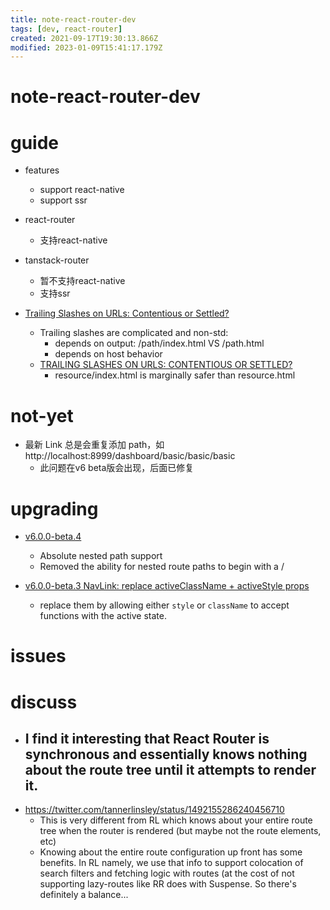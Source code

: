 ```yaml
---
title: note-react-router-dev
tags: [dev, react-router]
created: 2021-09-17T19:30:13.866Z
modified: 2023-01-09T15:41:17.179Z
---
```


# note-react-router-dev

# guide
- features
  - support react-native
  - support ssr

- react-router
  - 支持react-native

- tanstack-router
  - 暂不支持react-native
  - 支持ssr

- [Trailing Slashes on URLs: Contentious or Settled?](https://twitter.com/sebastienlorber/status/1488568747447181315)
  - Trailing slashes are complicated and non-std:
    - depends on output: /path/index.html VS /path.html
    - depends on host behavior
  - [TRAILING SLASHES ON URLS: CONTENTIOUS OR SETTLED?](https://www.zachleat.com/web/trailing-slash/)
    - resource/index.html is marginally safer than resource.html
# not-yet
- 最新 Link 总是会重复添加 path，如 http://localhost:8999/dashboard/basic/basic/basic
  - 此问题在v6 beta版会出现，后面已修复
# upgrading
- [v6.0.0-beta.4](https://github.com/remix-run/react-router/releases/tag/v6.0.0-beta.4)
  - Absolute nested path support
  - Removed the ability for nested route paths to begin with a / 

- [v6.0.0-beta.3 NavLink: replace activeClassName + activeStyle props](https://github.com/remix-run/react-router/pull/7985)
  - replace them by allowing either `style` or `className` to accept functions with the active state. 
# issues

# discuss

- ## I find it interesting that React Router is synchronous and essentially knows nothing about the route tree until it attempts to render it. 
- https://twitter.com/tannerlinsley/status/1492155286240456710
  - This is very different from RL which knows about your entire route tree when the router is rendered (but maybe not the route elements, etc)
  - Knowing about the entire route configuration up front has some benefits. In RL namely, we use that info to support colocation of search filters and fetching logic with routes (at the cost of not supporting lazy-routes like RR does with Suspense. So there's definitely a balance...
